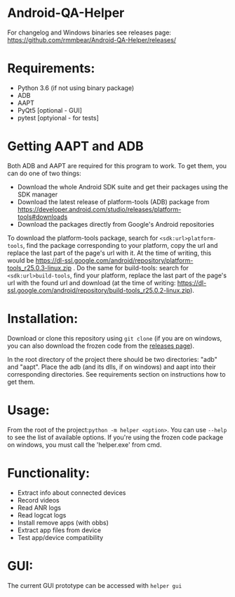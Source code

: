 # Android-QA-Helper
For changelog and Windows binaries see releases page: https://github.com/rmmbear/Android-QA-Helper/releases/

# Requirements:
- Python 3.6 (if not using binary package)
- ADB
- AAPT
- PyQt5 [optional - GUI]
- pytest [optyional - for tests]

# Getting AAPT and ADB
Both ADB and AAPT are required for this program to work. To get them, you can do one of two things:
- Download the whole Android SDK suite and get their packages using the SDK manager
- Download the latest release of platform-tools (ADB) package from https://developer.android.com/studio/releases/platform-tools#downloads
- Download the packages directly from Google's Android repositories


To download the platform-tools package, search for ```<sdk:url>platform-tools```, find the package corresponding to your platform, copy the url and replace the last part of the page's url with it. At the time of writing, this would be https://dl-ssl.google.com/android/repository/platform-tools_r25.0.3-linux.zip .
Do the same for build-tools: search for ```<sdk:url>build-tools```, find your platform, replace the last part of the page's url with the found url and download (at the time of writing: https://dl-ssl.google.com/android/repository/build-tools_r25.0.2-linux.zip).

# Installation:
Download or clone this repository using ```git clone``` (if you are on windows, you can also download the frozen code from the [releases page](https://github.com/rmmbear/Android-QA-Helper/releases)).

In the root directory of the project there should be two directories: "adb" and "aapt". Place the adb (and its dlls, if on windows) and aapt into their corresponding directories. See requirements section on instructions how to get them.

# Usage:
From the root of the project:```python -m helper <option>```. You can use ```--help``` to see the list of available options.
If you're using the frozen code package on windows, you must call the 'helper.exe' from cmd.


# Functionality:
- Extract info about connected devices
- Record videos
- Read ANR logs
- Read logcat logs
- Install remove apps (with obbs)
- Extract app files from device
- Test app/device compatibility



# GUI:
The current GUI prototype can be accessed with ```helper gui```
